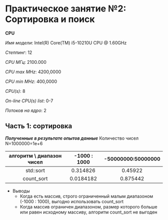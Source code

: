 # Практическое занятие №2: Сортировка и поиск

__CPU__

*Имя модели*:                      Intel(R) Core(TM) i5-10210U CPU @ 1.60GHz

*Степпинг*:                        12

*CPU МГц*:                         2100.000

*CPU max MHz*:                     4200,0000

*CPU min MHz*:                     400,0000

*CPU(s)*:                          8

*On-line CPU(s) list*:             0-7

*Потоков на ядро*:                 2

## Часть 1: сортировка

__*Полученные в результате опытов данные*__
Количество чисел N=1000000=1e+6

| алгоритм \ диапазон чисел |  -1000 : 1000  | -50000000:50000000 |
|:-------------------------:|:--------------:|:------------------:|
| std::sort                 | 0.314826       | 0.45922            |
| count_sort                | 0.0184182      | 0.875442           |

* Выводы
    * Когда есть массив, строго ограниченный малым диапазоном (-1000 : 1000), выгодно использовать count_sort
    * Когда массив ограничен диапазоном, размер которого больше или равен исходному массиву, алгоритм count_sort не выгоден
